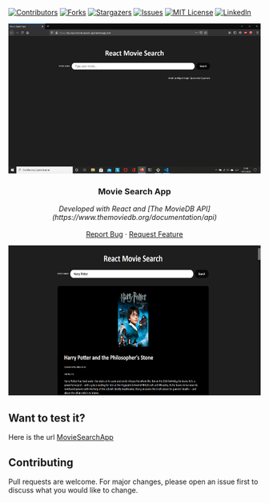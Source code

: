 [![Contributors][contributors-shield]][contributors-url]
[![Forks][forks-shield]][forks-url]
[![Stargazers][stars-shield]][stars-url]
[![Issues][issues-shield]][issues-url]
[![MIT License][license-shield]][license-url]
[![LinkedIn][linkedin-shield]][linkedin-url]


<p align="center">
  <img src="./imgs/example1.png" width="590" height="300">

  <h3 align="center">Movie Search App</h3>

  <p align="center">
        <em>Developed with React and [The MovieDB API](https://www.themoviedb.org/documentation/api)</em>
    <br /><br />
    <a href="https://github.com/MiguelCF06/MovieSearchApp/issues">Report Bug</a>
    ·
    <a href="https://github.com/MiguelCF06/MovieSearchApp/issues">Request Feature</a>
  </p>
</p>

<p align="center">
  <img src="./imgs/example2.png" width="590" height="300">
</p>

## Want to test it?
Here is the url [MovieSearchApp](https://my-react-movie-search-app.herokuapp.com/)

## Contributing
Pull requests are welcome. For major changes, please open an issue first to discuss what you would like to change.



[contributors-shield]: https://img.shields.io/github/contributors/MiguelCF06/MovieSearchApp?style=flat-square
[contributors-url]: https://github.com/MiguelCF06/MovieSearchApp/graphs/contributors
[forks-shield]: https://img.shields.io/github/forks/MiguelCF06/MovieSearchApp.svg?style=flat-square
[forks-url]: https://github.com/MiguelCF06/MovieSearchApp/network/members
[stars-shield]: https://img.shields.io/github/stars/MiguelCF06/MovieSearchApp.svg?style=flat-square
[stars-url]: https://github.com/MiguelCF06/MovieSearchApp/stargazers
[issues-shield]: https://img.shields.io/github/issues/MiguelCF06/MovieSearchApp?style=flat-square
[issues-url]: https://github.com/MiguelCF06/MovieSearchApp/issues
[license-shield]: https://img.shields.io/github/license/MiguelCF06/MovieSearchApp?style=flat-square
[license-url]: https://github.com/MiguelCF06/MovieSearchApp/blob/master/LICENSE
[linkedin-shield]: https://img.shields.io/badge/-LinkedIn-black.svg?style=flat-square&logo=linkedin&colorB=555
[linkedin-url]: https://www.linkedin.com/in/miguel-cipamocha/
